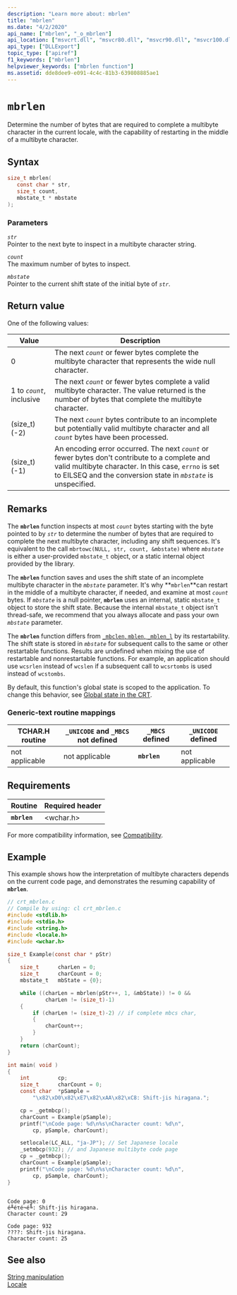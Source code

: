 ```yaml
---
description: "Learn more about: mbrlen"
title: "mbrlen"
ms.date: "4/2/2020"
api_name: ["mbrlen", "_o_mbrlen"]
api_location: ["msvcrt.dll", "msvcr80.dll", "msvcr90.dll", "msvcr100.dll", "msvcr100_clr0400.dll", "msvcr110.dll", "msvcr110_clr0400.dll", "msvcr120.dll", "msvcr120_clr0400.dll", "ucrtbase.dll", "api-ms-win-crt-string-l1-1-0.dll"]
api_type: ["DLLExport"]
topic_type: ["apiref"]
f1_keywords: ["mbrlen"]
helpviewer_keywords: ["mbrlen function"]
ms.assetid: dde8dee9-e091-4c4c-81b3-639808885ae1
---
```

# `mbrlen`

Determine the number of bytes that are required to complete a multibyte character in the current locale, with the capability of restarting in the middle of a multibyte character.

## Syntax

```C
size_t mbrlen(
   const char * str,
   size_t count,
   mbstate_t * mbstate
);
```

### Parameters

*`str`*\
Pointer to the next byte to inspect in a multibyte character string.

*`count`*\
The maximum number of bytes to inspect.

*`mbstate`*\
Pointer to the current shift state of the initial byte of *`str`*.

## Return value

One of the following values:

| Value | Description |
|--|--|
| 0 | The next *`count`* or fewer bytes complete the multibyte character that represents the wide null character. |
| 1 to *`count`*, inclusive | The next *`count`* or fewer bytes complete a valid multibyte character. The value returned is the number of bytes that complete the multibyte character. |
| (size_t)(-2) | The next *`count`* bytes contribute to an incomplete but potentially valid multibyte character and all *`count`* bytes have been processed. |
| (size_t)(-1) | An encoding error occurred. The next *`count`* or fewer bytes don't contribute to a complete and valid multibyte character. In this case, `errno` is set to EILSEQ and the conversion state in *`mbstate`* is unspecified. |

## Remarks

The **`mbrlen`** function inspects at most *`count`* bytes starting with the byte pointed to by *`str`* to determine the number of bytes that are required to complete the next multibyte character, including any shift sequences. It's equivalent to the call `mbrtowc(NULL, str, count, &mbstate)` where *`mbstate`* is either a user-provided `mbstate_t` object, or a static internal object provided by the library.

The **`mbrlen`** function saves and uses the shift state of an incomplete multibyte character in the *`mbstate`* parameter. It's why **`mbrlen`**can restart in the middle of a multibyte character, if needed, and examine at most *`count`* bytes. If *`mbstate`* is a null pointer, **`mbrlen`** uses an internal, static `mbstate_t` object to store the shift state. Because the internal `mbstate_t` object isn't thread-safe, we recommend that you always allocate and pass your own *`mbstate`* parameter.

The **`mbrlen`** function differs from [`_mbclen`, `mblen`, `_mblen_l`](mbclen-mblen-mblen-l.md) by its restartability. The shift state is stored in *`mbstate`* for subsequent calls to the same or other restartable functions. Results are undefined when mixing the use of restartable and nonrestartable functions.  For example, an application should use `wcsrlen` instead of `wcslen` if a subsequent call to `wcsrtombs` is used instead of `wcstombs`.

By default, this function's global state is scoped to the application. To change this behavior, see [Global state in the CRT](../global-state.md).

### Generic-text routine mappings

| TCHAR.H routine | `_UNICODE` and `_MBCS` not defined | `_MBCS` defined | `_UNICODE` defined |
|---|---|---|---|
| not applicable | not applicable | **`mbrlen`** | not applicable |

## Requirements

| Routine | Required header |
|---|---|
| **`mbrlen`** | \<wchar.h> |

For more compatibility information, see [Compatibility](../compatibility.md).

## Example

This example shows how the interpretation of multibyte characters depends on the current code page, and demonstrates the resuming capability of **`mbrlen`**.

```C
// crt_mbrlen.c
// Compile by using: cl crt_mbrlen.c
#include <stdlib.h>
#include <stdio.h>
#include <string.h>
#include <locale.h>
#include <wchar.h>

size_t Example(const char * pStr)
{
    size_t      charLen = 0;
    size_t      charCount = 0;
    mbstate_t   mbState = {0};

    while ((charLen = mbrlen(pStr++, 1, &mbState)) != 0 &&
            charLen != (size_t)-1)
    {
        if (charLen != (size_t)-2) // if complete mbcs char,
        {
            charCount++;
        }
    }
    return (charCount);
}

int main( void )
{
    int         cp;
    size_t      charCount = 0;
    const char  *pSample =
        "\x82\xD0\x82\xE7\x82\xAA\x82\xC8: Shift-jis hiragana.";

    cp = _getmbcp();
    charCount = Example(pSample);
    printf("\nCode page: %d\n%s\nCharacter count: %d\n",
        cp, pSample, charCount);

    setlocale(LC_ALL, "ja-JP"); // Set Japanese locale
    _setmbcp(932); // and Japanese multibyte code page
    cp = _getmbcp();
    charCount = Example(pSample);
    printf("\nCode page: %d\n%s\nCharacter count: %d\n",
        cp, pSample, charCount);
}
```

```Output

Code page: 0
é╨éτé¬é╚: Shift-jis hiragana.
Character count: 29

Code page: 932
????: Shift-jis hiragana.
Character count: 25
```

## See also

[String manipulation](../string-manipulation-crt.md)\
[Locale](../locale.md)
